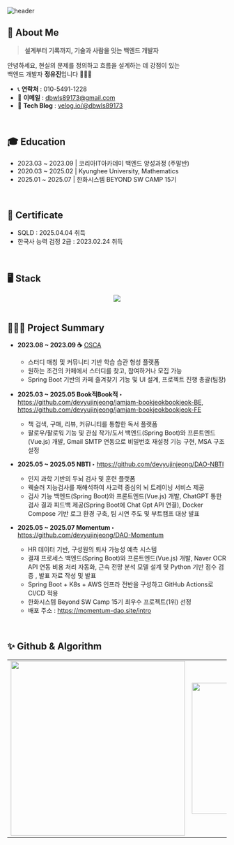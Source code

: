 ![header](https://capsule-render.vercel.app/api?type=wave&color=auto&height=300&section=header&text=Yujin's%20Github&fontSize=90)

## 👤 About Me

> **설계부터 기록까지, 기술과 사람을 잇는 백엔드 개발자**

안녕하세요, 현실의 문제를 정의하고 흐름을 설계하는 데 강점이 있는  
백엔드 개발자 **정유진**입니다 👩🏻‍💻

- 📞 **연락처** : 010-5491-1228  
- 📧 **이메일** : dbwls89173@gmail.com  
- 📖 **Tech Blog** : [velog.io/@dbwls89173](https://velog.io/@dbwls89173)
<br>

## 🎓 Education
-  2023.03 ~ 2023.09 | 코리아IT아카데미 백엔드 양성과정 (주말반) 
-  2020.03 ~ 2025.02 | Kyunghee University, Mathematics
-  2025.01 ~ 2025.07 | 한화시스템 BEYOND SW CAMP 15기

<br>

## 🧾 Certificate
- SQLD : 2025.04.04 취득
- 한국사 능력 검정 2급 : 2023.02.24 취득

<br>

## 🖥️ Stack
<div align="center">
  <img src="https://github-readme-stats.vercel.app/api/top-langs/?username=devyujinjeong&layout=compact" />
</div>

<br>

## 👨🏻‍💻 Project Summary
- **2023.08 ~ 2023.09 ☕**  [OSCA](https://github.com/devyujinjeong/spring-osca)
    - 스터디 매칭 및 커뮤니티 기반 학습 습관 형성 플랫폼
    - 원하는 조건의 카페에서 스터디를 찾고, 참여하거나 모집 가능
    - Spring Boot 기반의 카페 즐겨찾기 기능 및 UI 설계, 프로젝트 진행 총괄(팀장)

- **2025.03 ~ 2025.05  Book적Book적 ‣** https://github.com/devyujinjeong/jamjam-bookjeokbookjeok-BE, https://github.com/devyujinjeong/jamjam-bookjeokbookjeok-FE
  - 책 검색, 구매, 리뷰, 커뮤니티를 통합한 독서 플랫폼
  - 팔로우/팔로워 기능 및 관심 작가/도서 백엔드(Spring Boot)와 프론트엔드(Vue.js) 개발, Gmail SMTP 연동으로 비밀번호 재설정 기능 구현, MSA 구조 설정

- **2025.05 ~ 2025.05  NBTI ‣** https://github.com/devyujinjeong/DAO-NBTI
    - 인지 과학 기반의 두뇌 검사 및 훈련 플랫폼
    - 웩슬러 지능검사를 재해석하여 사고력 중심의 뇌 트레이닝 서비스 제공
    - 검사 기능 백엔드(Spring Boot)와 프론트엔드(Vue.js) 개발, ChatGPT 통한 검사 결과 피드백 제공(Spring Boot에 Chat Gpt API 연결), Docker Compose 기반 로그 환경 구축, 팀 시연 주도 및 부트캠프 대상 발표
    
- **2025.05 ~ 2025.07  Momentum ‣** https://github.com/devyujinjeong/DAO-Momentum
    - HR 데이터 기반, 구성원의 퇴사 가능성 예측 시스템
    - 결재 프로세스 백엔드(Spring Boot)와 프론트엔드(Vue.js) 개발, Naver OCR API 연동 비용 처리 자동화, 근속 전망 분석 모델 설계 및 Python 기반 점수 검증 , 발표 자료 작성 및 발표
    - Spring Boot + K8s + AWS 인프라 전반을 구성하고 GitHub Actions로 CI/CD 적용
    - 한화시스템 Beyond SW Camp 15기 최우수 프로젝트(1위) 선정
    - 배포 주소 : https://momentum-dao.site/intro
 
<br>

## ✨ Github & Algorithm
<table align="center">
  <tr>
    <td align="center">
      <img src="https://github-readme-stats.vercel.app/api?username=devyujinjeong&show_icons=true&theme=vue" width="400px"/>
    </td>
    <td align="center">
      <a href="https://www.solve-nyang.com">
        <img src="https://api.solve-nyang.com/compose/dbwls89173" width="600" height="300"/>
      </a>
    <td>
  </tr>
</table>
